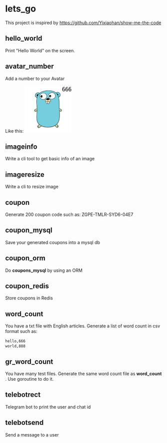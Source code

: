 # lets_go

This project is inspired by https://github.com/Yixiaohan/show-me-the-code

## hello_world

Print "Hello World" on the screen.

## avatar_number

Add a number to your Avatar

Like this:
![avatar](https://raw.githubusercontent.com/yuliji/lets_go/master/avatar_number/out.png)

## imageinfo

Write a cli tool to get basic info of an image

## imageresize

Write a cli to resize image

## coupon

Generate 200 coupon code such as: ZGPE-TMLR-SYD6-04E7

## coupon_mysql

Save your generated coupons into a mysql db

## coupon_orm

Do **coupons_mysql** by using an ORM

## coupon_redis

Store coupons in Redis

## word_count

You have a txt file with English articles. Generate a list of word count in csv format such as:
```csv
hello,666
world,888
```
## gr_word_count

You have many test files. Generate the same word count file as **word_count** . Use goroutine to do it.

## telebotrect

Telegram bot to print the user and chat id

## telebotsend

Send a message to a user

